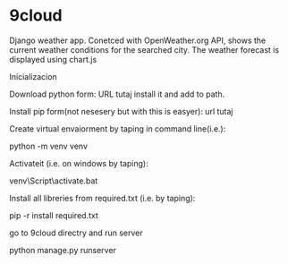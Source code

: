 # 9cloud
Django weather app. Conetced with OpenWeather.org API, shows the current weather conditions for the searched city. The weather forecast is displayed using chart.js

Inicializacion 

Download python form:
URL tutaj
install it and add to path.

Install pip form(not nesesery but with this is easyer):
url tutaj

Create virtual envaiorment by taping in command line(i.e.):

python -m venv venv

Activateit (i.e. on windows by taping):

venv\Script\activate.bat

Install all libreries from required.txt
(i.e. by taping):

pip -r install required.txt

go to 9cloud directry and run server

python manage.py runserver

